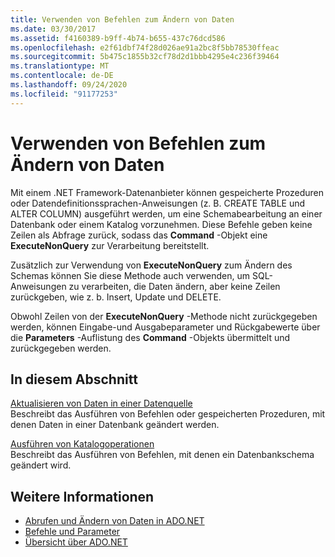 ```yaml
---
title: Verwenden von Befehlen zum Ändern von Daten
ms.date: 03/30/2017
ms.assetid: f4160389-b9ff-4b74-b655-437c76dcd586
ms.openlocfilehash: e2f61dbf74f28d026ae91a2bc8f5bb78530ffeac
ms.sourcegitcommit: 5b475c1855b32cf78d2d1bbb4295e4c236f39464
ms.translationtype: MT
ms.contentlocale: de-DE
ms.lasthandoff: 09/24/2020
ms.locfileid: "91177253"
---
```

# <a name="using-commands-to-modify-data"></a>Verwenden von Befehlen zum Ändern von Daten

Mit einem .NET Framework-Datenanbieter können gespeicherte Prozeduren oder Datendefinitionssprachen-Anweisungen (z. B. CREATE TABLE und ALTER COLUMN) ausgeführt werden, um eine Schemabearbeitung an einer Datenbank oder einem Katalog vorzunehmen. Diese Befehle geben keine Zeilen als Abfrage zurück, sodass das **Command** -Objekt eine **ExecuteNonQuery** zur Verarbeitung bereitstellt.  
  
 Zusätzlich zur Verwendung von **ExecuteNonQuery** zum Ändern des Schemas können Sie diese Methode auch verwenden, um SQL-Anweisungen zu verarbeiten, die Daten ändern, aber keine Zeilen zurückgeben, wie z. b. Insert, Update und DELETE.  
  
 Obwohl Zeilen von der **ExecuteNonQuery** -Methode nicht zurückgegeben werden, können Eingabe-und Ausgabeparameter und Rückgabewerte über die **Parameters** -Auflistung des **Command** -Objekts übermittelt und zurückgegeben werden.  
  
## <a name="in-this-section"></a>In diesem Abschnitt  

 [Aktualisieren von Daten in einer Datenquelle](updating-data-in-a-data-source.md)  
 Beschreibt das Ausführen von Befehlen oder gespeicherten Prozeduren, mit denen Daten in einer Datenbank geändert werden.  
  
 [Ausführen von Katalogoperationen](performing-catalog-operations.md)  
 Beschreibt das Ausführen von Befehlen, mit denen ein Datenbankschema geändert wird.  
  
## <a name="see-also"></a>Weitere Informationen

- [Abrufen und Ändern von Daten in ADO.NET](retrieving-and-modifying-data.md)
- [Befehle und Parameter](commands-and-parameters.md)
- [Übersicht über ADO.NET](ado-net-overview.md)
